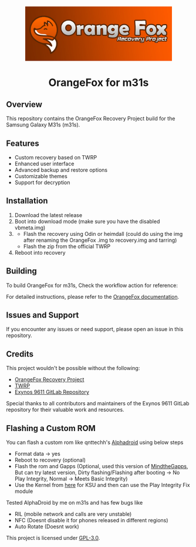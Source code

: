 <p align="center">
  <img src="https://raw.githubusercontent.com/OrangeFoxRecovery/.github/fox/profile/OrangeFox.jpg" alt="OrangeFox Logo" width="400">
</p>

<h1 align="center">OrangeFox for m31s</h1>

## Overview

This repository contains the OrangeFox Recovery Project build for the Samsung Galaxy M31s (m31s).

## Features

- Custom recovery based on TWRP
- Enhanced user interface
- Advanced backup and restore options
- Customizable themes
- Support for decryption

## Installation

1. Download the latest release
2. Boot into download mode (make sure you have the disabled vbmeta.img)
4.  - Flash the recovery using Odin or heimdall (could do using the img after renaming the OrangeFox .img to recovery.img and tarring)
    - Flash the zip from the official TWRP
5. Reboot into recovery

## Building

To build OrangeFox for m31s, Check the workflow action for reference:

For detailed instructions, please refer to the [OrangeFox documentation](https://wiki.orangefox.tech/en/home).

## Issues and Support

If you encounter any issues or need support, please open an issue in this repository.

## Credits

This project wouldn't be possible without the following:

- [OrangeFox Recovery Project](https://orangefox.download/)
- [TWRP](https://twrp.me/)
- [Exynos 9611 GitLab Repository](https://gitlab.com/OrangeFox/device/exynos9611)

Special thanks to all contributors and maintainers of the Exynos 9611 GitLab repository for their valuable work and resources.

## Flashing a Custom ROM 

You can flash a custom rom like qnttechh's [Alphadroid](https://sourceforge.net/projects/qnttechh/files/samsung/m31s/AlphaDroid-V2.4/) using below steps

- Format data -> yes
- Reboot to recovery (optional)
- Flash the rom and Gapps (Optional, used this version of [MindtheGapps](https://github.com/MindTheGapps/14.0.0-arm64/releases/download/MindTheGapps-14.0.0-arm64-20240612_135921/MindTheGapps-14.0.0-arm64-20240612_135921.zip), But can try latest version, Dirty flashing/Flashing after booting -> No Play Integrity, Normal -> Meets Basic Integrity)
- Use the Kernel from [here](https://github.com/mlm-games/kernel_samsung_exynos_9611) for KSU and then can use the Play Integrity Fix module

Tested AlphaDroid by me on m31s and has few bugs like
- RIL (mobile network and calls are very unstable)
- NFC (Doesnt disable it for phones released in different regions)
- Auto Rotate (Doesnt work)

This project is licensed under [GPL-3.0](LICENSE).
